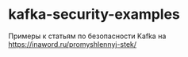 # kafka-security-examples
Примеры к статьям по безопасности Kafka на https://inaword.ru/promyshlennyj-stek/
